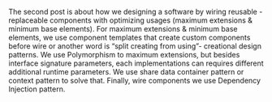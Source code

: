 The second post is about how we designing a software by wiring reusable - replaceable components with optimizing usages (maximum extensions & minimum base elements). For maximum extensions & minimum base elements, we use component templates that create custom components before wire or another word is “split creating from using”- creational design patterns. We use Polymorphism to maximum extensions, but besides interface signature parameters, each implementations can requires different additional runtime parameters. We use share data container pattern or context pattern to solve that. Finally, wire components we use Dependency Injection pattern.
